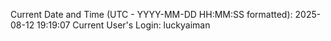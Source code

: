 Current Date and Time (UTC - YYYY-MM-DD HH:MM:SS formatted): 2025-08-12 19:19:07
Current User's Login: luckyaiman

